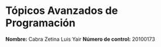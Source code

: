 # Tópicos Avanzados de Programación

**Nombre:** Cabra Zetina Luis Yair
**Número de control:** 20100173